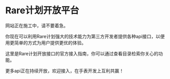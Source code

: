 # Rare计划开放平台
网站正在施工中，请不要着急。

你现在可以利用Rare计划强大的技术能力为第三方开发者提供各种api接口，以便用更简单的方式为用户提供更优的体验。

这里是Rare计划开放接口的官方接入指南，你可以通过查看目录检索你关心的功能。

更多api正在持续开放，欢迎接入，在手表开发上互利共赢！